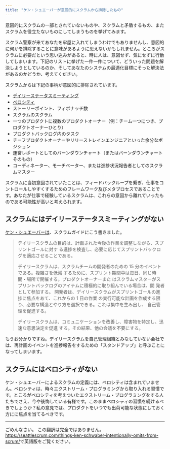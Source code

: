 ```yaml
---
title: "ケン・シュエーバーが意図的にスクラムから排除したもの"
---
```


意図的にスクラムの一部とされていないものや、スクラムと矛盾するもの、またスクラムを役立たないものにしてしまうものを挙げてみます。

スクラム警察が来てあなたを牢屋に入れてしまうわけでもありませんし、意図的に何かを排除することに意味があるように思えないかもしれません。ところがスクラムに必要だという思い込みがあると、時に人は、意図せず、気にせずに行動してしまいます。下記のリストに挙げた一件一件について、どういった問題を解決しようとしているのか、そしてあなたのシステムの最適化目標にそった解決法があるのかどうか、考えてください。

スクラムからは下記の事柄が意図的に排除されています。

* [デイリーステータスミーティング](#スクラムにはデイリーステータスミーティングがない)
* [ベロシティ](#スクラムにはベロシティがない)
* ストーリーポイント、フィボナッチ数
* スクラムのスクラム
* 一つのプロダクトに複数のプロダクトオーナー（例：チーム一つにつき、プロダクトオーナーひとり）
* プロダクトバックログ内のタスク
* チーフプロダクトオーナーやリリーストレインエンジニアといった余分なポジション
* 運営レポートとしてのバーンダウンチャート（またはバーンダウンチャートそのもの）
* コーディネーター、モーチベーター、または進捗状況報告者としてのスクラムマスター

スクラムに当初意図されていたことは、フィードバックループを繋ぎ、仕事をコントロールしやすくするためのフレームワーク及びメタプロセスであることです。あなたが仕事で経験しているスクラムは、これらの意図から離れていったものである可能性が高いと考えられます。


## スクラムにはデイリーステータスミーティングがない

[ケン・シュエーバーは](/scrum-guide#デイリースクラム)、スクラムガイドにこう書きました。


>  デイリースクラムの目的は、計画された今後の作業を調整しながら、スプリントゴールに対す る進捗を検査し、必要に応じてスプリントバックログを適応させることである。
>
> デイリースクラムは、スクラムチームの開発者のための 15 分のイベントである。複雑さを低減 するために、スプリント期間中は毎日、同じ時間・場所で開催する。プロダクトオーナーまた はスクラムマスターがスプリントバックログのアイテムに積極的に取り組んでいる場合は、開 発者として参加する。
> 開発者は、デイリースクラムがスプリントゴールの進捗に焦点をあて、これからの 1 日の作業 の実行可能な計画を作成する限り、必要な構造とやり方を選択できる。これは集中を生み出し、 自己管理を促進する。
>
>  デイリースクラムは、コミュニケーションを改善し、障害物を特定し、迅速な意思決定を促進 する。その結果、他の会議を不要にする。

もうお分かりですね。デイリースクラムを自己管理組織とみなしていない会社では、再計画のイベントを進捗報告をするための「スタンドアップ」と呼ぶことになってしまいます。

## スクラムにはベロシティがない

ケン・シュエーバーによるスクラムの定義には、ベロシティは含まれていません。ベロシティは、時々エクストリーム・プログラミングから取り入れる習慣です。ところがベロシティを考えついたエクストリーム・プログラミングをする人たちでさえ、今や後悔している有様です。このままベロシティの習慣を続けるべきでしょうか？私の意見では、プロダクトをいつでも出荷可能な状態にしておく方にに焦点を当てるべきです。

----

ごめんなさい。 この翻訳は完全ではありません。 <https://seattlescrum.com/things-ken-schwaber-intentionally-omits-from-scrum/>で英語版をご覧ください。

